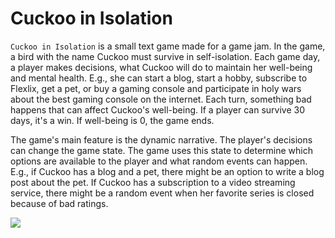 # Cuckoo in Isolation

`Cuckoo in Isolation` is a small text game made for a game jam. In the game, a bird with the name Cuckoo must survive in self-isolation. Each game day, a player makes decisions, what Cuckoo will do to maintain her well-being and mental health. E.g., she can start a blog, start a hobby, subscribe to Flexlix, get a pet, or buy a gaming console and participate in holy wars about the best gaming console on the internet. Each turn, something bad happens that can affect Cuckoo's well-being. If a player can survive 30 days, it's a win. If well-being is 0, the game ends.

The game's main feature is the dynamic narrative. The player's decisions can change the game state. The game uses this state to determine which options are available to the player and what random events can happen. E.g., if Cuckoo has a blog and a pet, there might be an option to write a blog post about the pet. If Cuckoo has a subscription to a video streaming service, there might be a random event when her favorite series is closed because of bad ratings.

![](https://binary-machinery.github.io/assets/img/personal-projects/cuckoo.png)
